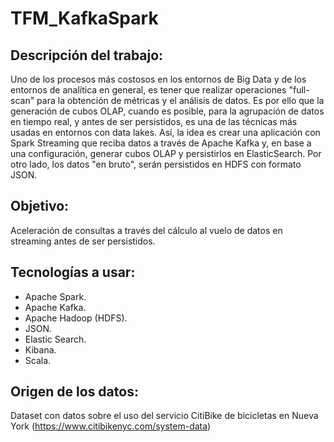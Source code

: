 # TFM_KafkaSpark

## Descripción  del  trabajo:
Uno  de  los  procesos  más  costosos  en  los  entornos  de  Big Data  y  de  los  entornos  de  analítica  en  general, es  tener  que  realizar  operaciones  "full-scan" para la obtención de métricas y el análisis de datos. Es por ello que la generación de cubos OLAP, cuando es posible, para la agrupación de datos en tiempo real, y antes de ser persistidos, es una de las técnicas más usadas en entornos con data lakes. Así, la  idea  es  crear  una  aplicación  con  Spark  Streaming  que  reciba  datos  a  través  de Apache  Kafka  y, en  base  a  una  configuración, generar  cubos  OLAP  y  persistirlos  en ElasticSearch. Por otro lado, los datos "en bruto", serán persistidos en HDFS con formato JSON.

## Objetivo:
Aceleración de consultas a través del cálculo al vuelo de datos en streaming antes de ser persistidos.

## Tecnologías  a  usar:
*	Apache Spark.
*	Apache Kafka.
*	Apache Hadoop (HDFS).
*	JSON.
*	Elastic Search.
*	Kibana.
*	Scala.

## Origen de los datos:
Dataset con datos sobre el uso del servicio CitiBike de bicicletas en Nueva York (https://www.citibikenyc.com/system-data)